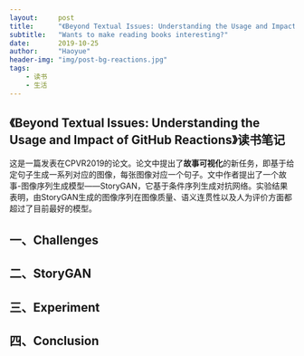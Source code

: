 ```yaml
---
layout:     post
title:      "《Beyond Textual Issues: Understanding the Usage and Impact of GitHub Reactions》读书笔记"
subtitle:   "Wants to make reading books interesting?"
date:       2019-10-25
author:     "Haoyue"
header-img: "img/post-bg-reactions.jpg"
tags:
    - 读书
    - 生活
---
```

## 《Beyond Textual Issues: Understanding the Usage and Impact of GitHub Reactions》读书笔记

这是一篇发表在CPVR2019的论文。论文中提出了**故事可视化**的新任务，即基于给定句子生成一系列对应的图像，每张图像对应一个句子。文中作者提出了一个故事-图像序列生成模型——StoryGAN，它基于条件序列生成对抗网络。实验结果表明，由StoryGAN生成的图像序列在图像质量、语义连贯性以及人为评价方面都超过了目前最好的模型。

## 一、Challenges



## 二、StoryGAN



## 三、Experiment




## 四、Conclusion

